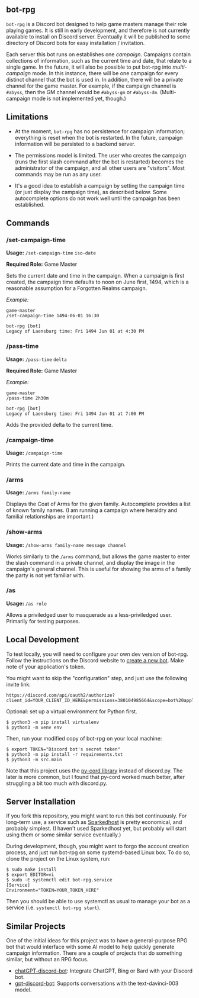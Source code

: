 ## bot-rpg

`bot-rpg` is a Discord bot designed to help game masters manage their role playing games. It is still in early development, and therefore is not currently available to install on Discord server. Eventually it will be published to some directory of Discord bots for easy installation / invitation.

Each server this bot runs on establishes one *campaign*. Campaigns contain collections of information, such as the current time and date, that relate to a single game. In the future, it will also be possible to put bot-rpg into *multi-campaign* mode. In this instance, there will be one campaign for every distinct channel that the bot is used in. In addition, there will be a private channel for the game master. For example, if the campaign channel is `#abyss`, then the GM channel would be `#abyss-gm` or `#abyss-dm`. (Multi-campaign mode is not implemented yet, though.)

## Limitations

- At the moment, `bot-rpg` has no persistence for campaign information; everything is reset when the bot is restarted. In the future, campaign information will be persisted to a backend server.

- The permissions model is limited. The user who creates the campaign (runs the first slash command after the bot is restarted) becomes the administrator of the campaign, and all other users are "visitors". Most commands may be run as any user.

- It's a good idea to establish a campaign by setting the campaign time (or just display the campaign time), as described below. Some autocomplete options do not work well until the campaign has been established.

## Commands

### /set-campaign-time

**Usage:** `/set-campaign-time` `iso-date`

**Required Role:** Game Master

Sets the current date and time in the campaign. When a campaign is first created, the campaign time defaults to noon on June first, 1494, which is a reasonable assumption for a Forgotten Realms campaign.

*Example:* 

```
game-master
/set-campaign-time 1494-06-01 16:30

bot-rpg [bot]
Legacy of Laensburg time: Fri 1494 Jun 01 at 4:30 PM
```

### /pass-time

**Usage:** `/pass-time` `delta`

**Required Role:** Game Master

*Example:* 

```
game-master
/pass-time 2h30m

bot-rpg [bot]
Legacy of Laensburg time: Fri 1494 Jun 01 at 7:00 PM
```

Adds the provided delta to the current time.

### /campaign-time

**Usage:** `/campaign-time`

Prints the current date and time in the campaign.

### /arms

**Usage:** `/arms family-name`

Displays the Coat of Arms for the given family. Autocomplete provides a list of known family names. (I am running a campaign where heraldry and familial relationships are important.)

### /show-arms

**Usage:** `/show-arms family-name message channel`

Works similarly to the `/arms` command, but allows the game master to enter the slash command in a private channel, and display the image in the campaign's general channel. This is useful for showing the arms of a family the party is not yet familiar with.

### /as

**Usage:** `/as role`

Allows a priviledged user to masquerade as a less-priviledged user. Primarily for testing purposes.

## Local Development

To test locally, you will need to configure your own dev version of bot-rpg. Follow the instructions on the Discord website to [create a new bot](https://discord.com/developers/docs/getting-started). Make note of your application's token.

You might want to skip the "configuration" step, and just use the following invite link:

```
https://discord.com/api/oauth2/authorize?client_id=YOUR_CLIENT_ID_HERE&permissions=380104985664&scope=bot%20applications.commands
```

Optional: set up a virtual environment for Python first.

```
$ python3 -m pip install virtualenv
$ python3 -m venv env
```

Then, run your modified copy of bot-rpg on your local machine:

```
$ export TOKEN="Discord bot's secret token"
$ python3 -m pip install -r requirements.txt
$ python3 -m src.main
```

Note that this project uses the [py-cord library](https://docs.pycord.dev/en/stable/) instead of discord.py. The later is more common, but I found that py-cord worked much better, after struggling a bit too much with discord.py.

## Server Installation

If you fork this repository, you might want to run this bot continuously. For long-term use, a service such as [Sparkedhost](https://sparkedhost.com/discord-bot-hosting) is pretty economical, and probably simplest. (I haven't used Sparkedhost yet, but probably will start using them or some similar service eventually.)

During development, though, you might want to forgo the account creation process, and just run bot-rpg on some systemd-based Linux box. To do so, clone the project on the Linux system, run:

```
$ sudo make install
$ export EDITOR=vi
$ sudo -E systemctl edit bot-rpg.service
[Service]
Environment="TOKEN=YOUR_TOKEN_HERE"
```

Then you should be able to use systemctl as usual to manage your bot as a service (i.e. `systemctl bot-rpg start`).

## Similar Projects

One of the initial ideas for this project was to have a general-purpose RPG bot that would interface with some AI model to help quickly generate campaign information. There are a couple of projects that do something similar, but without an RPG focus. 

- [chatGPT-discord-bot](https://github.com/Zero6992/chatGPT-discord-bot): Integrate ChatGPT, Bing or Bard with your Discord bot.
- [gpt-discord-bot](https://github.com/openai/gpt-discord-bot): Supports conversations with the text-davinci-003 model.
